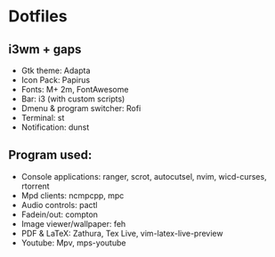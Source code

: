 # Dotfiles

## i3wm + gaps
  * Gtk theme: Adapta
  * Icon Pack: Papirus
  * Fonts: M+ 2m, FontAwesome
  * Bar: i3 (with custom scripts)
  * Dmenu & program switcher: Rofi
  * Terminal: st
  * Notification: dunst
## Program used:
  * Console applications: ranger, scrot, autocutsel, nvim, wicd-curses, rtorrent 
  * Mpd clients: ncmpcpp, mpc
  * Audio controls: pactl
  * Fadein/out: compton
  * Image viewer/wallpaper: feh
  * PDF & LaTeX: Zathura, Tex Live, vim-latex-live-preview
  * Youtube: Mpv, mps-youtube
  
